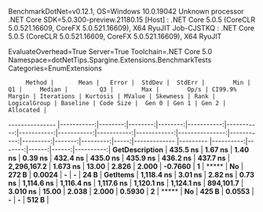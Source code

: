 
BenchmarkDotNet=v0.12.1, OS=Windows 10.0.19042
Unknown processor
.NET Core SDK=5.0.300-preview.21180.15
  [Host]     : .NET Core 5.0.5 (CoreCLR 5.0.521.16609, CoreFX 5.0.521.16609), X64 RyuJIT
  Job-CJSTKQ : .NET Core 5.0.5 (CoreCLR 5.0.521.16609, CoreFX 5.0.521.16609), X64 RyuJIT

EvaluateOverhead=True  Server=True  Toolchain=.NET Core 5.0  
Namespace=dotNetTips.Spargine.Extensions.BenchmarkTests  Categories=EnumExtensions  

         Method |       Mean |   Error |  StdDev |  StdErr |        Min |         Q1 |     Median |         Q3 |        Max |        Op/s | CI99.9% Margin | Iterations | Kurtosis | MValue | Skewness | Rank | LogicalGroup | Baseline | Code Size |  Gen 0 | Gen 1 | Gen 2 | Allocated |
--------------- |-----------:|--------:|--------:|--------:|-----------:|-----------:|-----------:|-----------:|-----------:|------------:|---------------:|-----------:|---------:|-------:|---------:|-----:|------------- |--------- |----------:|-------:|------:|------:|----------:|
 **GetDescription** |   **435.5 ns** | **1.67 ns** | **1.40 ns** | **0.39 ns** |   **432.4 ns** |   **435.0 ns** |   **435.9 ns** |   **436.2 ns** |   **437.7 ns** | **2,296,167.2** |       **1.673 ns** |      **13.00** |    **2.826** |  **2.000** |  **-0.7660** |    **1** |            ***** |       **No** |     **272 B** | **0.0024** |     **-** |     **-** |      **24 B** |
       **GetItems** | **1,118.4 ns** | **3.01 ns** | **2.82 ns** | **0.73 ns** | **1,114.6 ns** | **1,116.4 ns** | **1,117.6 ns** | **1,120.1 ns** | **1,124.1 ns** |   **894,101.7** |       **3.010 ns** |      **15.00** |    **2.038** |  **2.000** |   **0.5930** |    **2** |            ***** |       **No** |     **425 B** | **0.0553** |     **-** |     **-** |     **512 B** |

